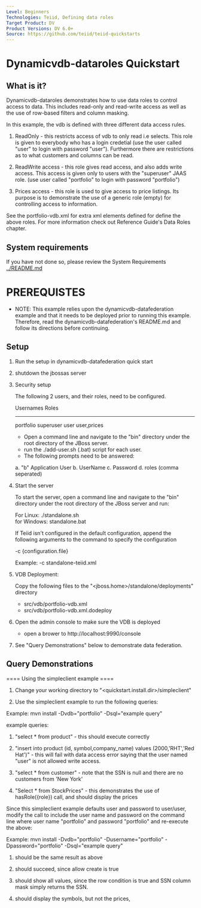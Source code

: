 ```yaml
---
Level: Beginners
Technologies: Teiid, Defining data roles
Target Product: DV
Product Versions: DV 6.0+
Source: https://github.com/teiid/teiid-quickstarts
---
```


Dynamicvdb-dataroles Quickstart
================================

## What is it?

Dynamicvdb-dataroles demonstrates how to use data roles to control access to data.  This
includes read-only and read-write access as well as the use of row-based filters and column masking.

In this example, the vdb is defined with three different data access rules. 

1) ReadOnly - this restricts access of vdb to only read i.e selects. This role is given to everybody who has a login 
credetial (use the user called "user" to login with password "user").  Furthermore there are restrictions as to what
customers and columns can be read.

2) ReadWrite access - this role gives read access, and also adds write access. This access is given only
to users with the "superuser" JAAS role. (use user called "portfolio" to login with password "portfolio")

3) Prices access - this role is used to give access to price listings.  Its purpose is to demonstrate the use of a
generic role (empty) for controlling access to information.

See the portfolio-vdb.xml for extra xml elements defined for define the above roles. For more information check out
Reference Guide's Data Roles chapter.

## System requirements

If you have not done so, please review the System Requirements [../README.md](../README.md)


# PREREQUISTES

* NOTE: This example relies upon the dynamicvdb-datafederation example and that it needs to be deployed prior to running this example. Therefore, read the dynamicvdb-datafederation's README.md and follow its directions before continuing.

## Setup


1) Run the setup in dynamicvdb-datafederation quick start

2) shutdown the jbossas server

3) Security setup

	The following 2 users, and their roles, need to be configured.
		
	Usernames   Roles
	----------	-----
	portfolio	superuser
	user		user,prices
	
	
	-  Open a command line and navigate to the "bin" directory under the root directory of the JBoss server.
	-  run the ./add-user.sh (.bat) script for each user.
	-  The following prompts need to be answered:
	
	a.  "b"  Application User
	b.  UserName
	c.  Password
	d.  roles (comma seperated)


4)  Start the server

	To start the server, open a command line and navigate to the "bin" directory under the root directory of the JBoss server and run:
	
	For Linux:   ./standalone.sh	
	for Windows: standalone.bat

	If Teiid isn't configured in the default configuration, append the following arguments to the command to specify the configuration
		
	-c {configuration.file}  
	
	Example: -c standalone-teiid.xml 

5) VDB Deployment:

    Copy the following files to the "<jboss.home>/standalone/deployments" directory

     * src/vdb/portfolio-vdb.xml
     * src/vdb/portfolio-vdb.xml.dodeploy


6)  Open the admin console to make sure the VDB is deployed

	*  open a brower to http://localhost:9990/console 	

7)  See "Query Demonstrations" below to demonstrate data federation.

## Query Demonstrations

==== Using the simpleclient example ====

1. Change your working directory to "<quickstart.install.dir>/simpleclient"

2. Use the simpleclient example to run the following queries:

Example:   mvn install -Dvdb="portfolio" -Dsql="example query"

example queries:

1.	"select * from product" - this should execute correctly

2.	"insert into product (id, symbol,company_name) values (2000,'RHT','Red Hat')" - this will fail with data access error saying 
    that the user named "user" is not allowed write access.
    
3.	"select * from customer" - note that the SSN is null and there are no customers from 'New York'

4.  "Select * from StockPrices" -  this demonstrates the use of hasRole({role}) call, and should display the prices
    
Since this simpleclient example defaults user and password to user/user, modify the call to include the user name and password on the command line 
where user name "portfolio" and password "portfolio" and re-execute the above:

Example:   mvn install -Dvdb="portfolio" -Dusername="portfolio" -Dpassword="portfolio" -Dsql="example query"

1.	should be the same result as above

2.	should succeed, since allow create is true

3.	should show all values, since the row condition is true and SSN column mask simply returns the SSN.

4.  should display the symbols, but not the prices,
